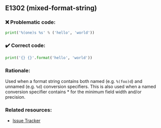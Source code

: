 ## E1302 (mixed-format-string)

### :x: Problematic code:

```python
print('%(one)s %s' % ('hello', 'world'))
```

### :heavy_check_mark: Correct code:

```python
print('{} {}'.format('hello', 'world'))
```

### Rationale:

Used when a format string contains both named (e.g. `%(foo)d`) and unnamed
(e.g. `%d`) conversion specifiers. This is also used when a named conversion
specifier contains * for the minimum field width and/or precision.

### Related resources:

- [Issue Tracker](https://github.com/PyCQA/pylint/issues?q=is%3Aissue+%22mixed-format-string%22+OR+%22E1302%22)
